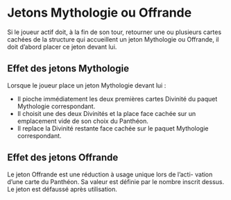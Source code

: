 # Jetons Mythologie ou Offrande

Si le joueur actif doit, à la fin de son tour, retourner une ou plusieurs cartes cachées de la structure qui accueillent un jeton Mythologie ou Offrande, il doit d’abord placer ce jeton devant lui.

## Effet des jetons Mythologie

Lorsque le joueur place un jeton Mythologie devant lui :

- Il pioche immédiatement les deux premières cartes Divinité
du paquet Mythologie correspondant.
- Il choisit une des deux Divinités et la place face cachée sur un
emplacement vide de son choix du Panthéon.
- Il replace la Divinité restante face cachée sur le paquet
Mythologie correspondant.

## Effet des jetons Offrande

Le jeton Offrande est une réduction à usage unique lors de l’acti- vation d’une carte du Panthéon. Sa valeur est définie par le nombre inscrit dessus. Le jeton est défaussé après utilisation.